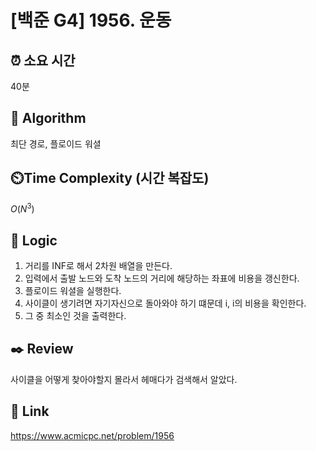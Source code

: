 # [백준 G4] 1956. 운동
 
## ⏰  **소요 시간**
40분

## :pushpin: **Algorithm**
최단 경로, 플로이드 워셜

## ⏲️**Time Complexity (시간 복잡도)**
$O(N^3)$

## :round_pushpin: **Logic**
1. 거리를 INF로 해서 2차원 배열을 만든다.
2. 입력에서 출발 노드와 도착 노드의 거리에 해당하는 좌표에 비용을 갱신한다.
3. 플로이드 워셜을 실행한다.
4. 사이클이 생기려면 자기자신으로 돌아와야 하기 떄문데 i, i의 비용을 확인한다.
5. 그 중 최소인 것을 출력한다.

## :black_nib: **Review**
사이클을 어떻게 찾아야할지 몰라서 헤매다가 검색해서 알았다.

## 📡 Link
https://www.acmicpc.net/problem/1956